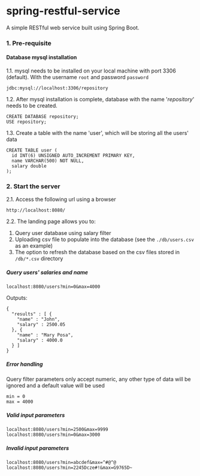 # spring-restful-service
A simple RESTful web service built using Spring Boot.

### 1. Pre-requisite
#### Database mysql installation
1.1. mysql needs to be installed on your local machine with port 3306 (default). With the username `root` and password `password`
```
jdbc:mysql://localhost:3306/repository
```
1.2. After mysql installation is complete, database with the name '*repository*' needs to be created.
```
CREATE DATABASE repository;
USE repository;
```
1.3. Create a table with the name 'user', which will be storing all the users' data
```
CREATE TABLE user (
  id INT(6) UNSIGNED AUTO_INCREMENT PRIMARY KEY,
  name VARCHAR(500) NOT NULL,
  salary double 
);
```
### 2. Start the server
2.1. Access the following url using a browser
```
http://localhost:8080/
```
2.2. The landing page allows you to:
1) Query user database using salary filter
2) Uploading csv file to populate into the database (see the `./db/users.csv` as an example)
3) The option to refresh the database based on the csv files stored in `/db/*.csv` directory

##### Query users' salaries and name
```
localhost:8080/users?min=0&max=4000
```
Outputs:
```
{
  "results" : [ {
    "name" : "John",
    "salary" : 2500.05
  }, {
    "name" : "Mary Posa",
    "salary" : 4000.0
  } ]
}
```

##### Error handling
Query filter parameters only accept numeric, any other type of data will be ignored and a default value will be used
```
min = 0
max = 4000
```
##### Valid input parameters
```
localhost:8080/users?min=2500&max=9999
localhost:8080/users?min=0&max=3000
```
##### Invalid input parameters
```
localhost:8080/users?min=abcdef&max=^#@^@
localhost:8080/users?min=2245Dcze#!&max=G9765D~
```




